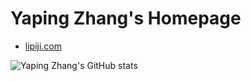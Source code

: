 Yaping Zhang's Homepage
================
- [lipiji.com](http://www.yapingzhang.com)

![Yaping Zhang's GitHub stats](https://github-readme-stats.vercel.app/api?username=lipiji&count_private=true)
